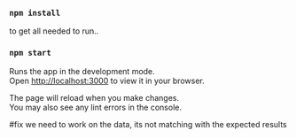 
### `npm install`
to get all needed to run..
### `npm start`

Runs the app in the development mode.\
Open [http://localhost:3000](http://localhost:3000) to view it in your browser.

The page will reload when you make changes.\
You may also see any lint errors in the console.

#fix
we need to work on the data, its not matching with the expected 
results
